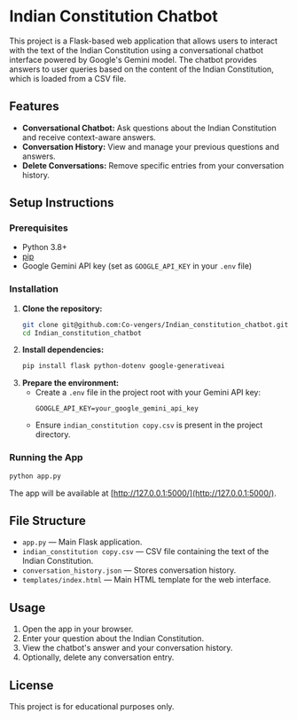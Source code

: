 # Indian Constitution Chatbot

This project is a Flask-based web application that allows users to interact with the text of the Indian Constitution using a conversational chatbot interface powered by Google's Gemini model. The chatbot provides answers to user queries based on the content of the Indian Constitution, which is loaded from a CSV file.

## Features
- **Conversational Chatbot:** Ask questions about the Indian Constitution and receive context-aware answers.
- **Conversation History:** View and manage your previous questions and answers.
- **Delete Conversations:** Remove specific entries from your conversation history.

## Setup Instructions

### Prerequisites
- Python 3.8+
- [pip](https://pip.pypa.io/en/stable/)
- Google Gemini API key (set as `GOOGLE_API_KEY` in your `.env` file)

### Installation
1. **Clone the repository:**
   ```bash
   git clone git@github.com:Co-vengers/Indian_constitution_chatbot.git
   cd Indian_constitution_chatbot
   ```
2. **Install dependencies:**
   ```bash
   pip install flask python-dotenv google-generativeai
   ```
3. **Prepare the environment:**
   - Create a `.env` file in the project root with your Gemini API key:
     ```env
     GOOGLE_API_KEY=your_google_gemini_api_key
     ```
   - Ensure `indian_constitution copy.csv` is present in the project directory.

### Running the App
```bash
python app.py
```
The app will be available at [http://127.0.0.1:5000/](http://127.0.0.1:5000/).

## File Structure
- `app.py` — Main Flask application.
- `indian_constitution copy.csv` — CSV file containing the text of the Indian Constitution.
- `conversation_history.json` — Stores conversation history.
- `templates/index.html` — Main HTML template for the web interface.

## Usage
1. Open the app in your browser.
2. Enter your question about the Indian Constitution.
3. View the chatbot's answer and your conversation history.
4. Optionally, delete any conversation entry.

## License
This project is for educational purposes only.
